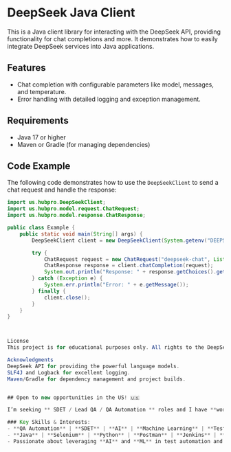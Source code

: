 # DeepSeek Java Client

This is a Java client library for interacting with the DeepSeek API, providing functionality for chat completions and more. It demonstrates how to easily integrate DeepSeek services into Java applications.

## Features

- Chat completion with configurable parameters like model, messages, and temperature.
- Error handling with detailed logging and exception management.

## Requirements

- Java 17 or higher
- Maven or Gradle (for managing dependencies)

## Code Example

The following code demonstrates how to use the `DeepSeekClient` to send a chat request and handle the response:

```java
import us.hubpro.DeepSeekClient;
import us.hubpro.model.request.ChatRequest;
import us.hubpro.model.response.ChatResponse;

public class Example {
    public static void main(String[] args) {
        DeepSeekClient client = new DeepSeekClient(System.getenv("DEEPSEEK_API_KEY"));

        try {
            ChatRequest request = new ChatRequest("deepseek-chat", List.of(new ChatRequest.Message("user", "Hello!")));
            ChatResponse response = client.chatCompletion(request);
            System.out.println("Response: " + response.getChoices().get(0).getMessage().getContent());
        } catch (Exception e) {
            System.err.println("Error: " + e.getMessage());
        } finally {
            client.close();
        }
    }
}



License
This project is for educational purposes only. All rights to the DeepSeek API belong to the respective parties.

Acknowledgments
DeepSeek API for providing the powerful language models.
SLF4J and Logback for excellent logging.
Maven/Gradle for dependency management and project builds.


## Open to new opportunities in the US! 🇺🇸

I’m seeking ** SDET / Lead QA / QA Automation ** roles and I have **work authorization**. Let's connect on LinkedIn: [Roman Muf's LinkedIn](https://www.linkedin.com/in/romanmuf/)

### Key Skills & Interests:
- **QA Automation** | **SDET** | **AI** | **Machine Learning** | **Test Automation**  
- **Java** | **Selenium** | **Python** | **Postman** | **Jenkins** | **RestAssured** | **SQL** | **Pytest**  
- Passionate about leveraging **AI** and **ML** in test automation and quality assurance.

